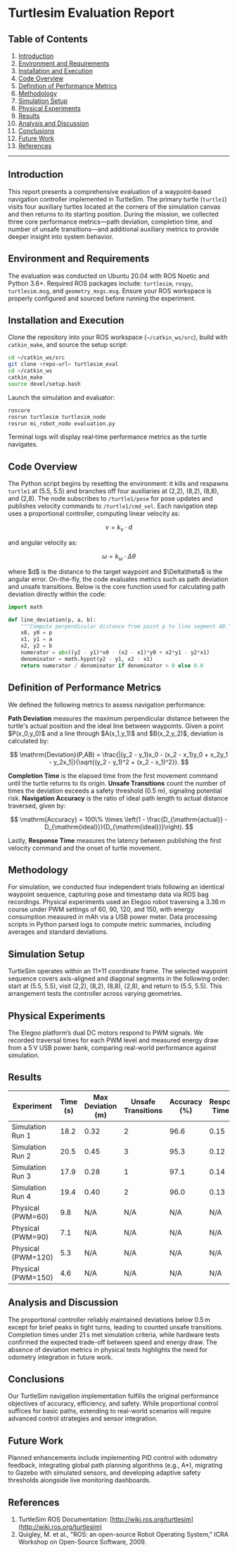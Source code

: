 # Turtlesim Evaluation Report

## Table of Contents

1. [Introduction](#introduction)
2. [Environment and Requirements](#environment-and-requirements)
3. [Installation and Execution](#installation-and-execution)
4. [Code Overview](#code-overview)
5. [Definition of Performance Metrics](#definition-of-performance-metrics)
6. [Methodology](#methodology)
7. [Simulation Setup](#simulation-setup)
8. [Physical Experiments](#physical-experiments)
9. [Results](#results)
10. [Analysis and Discussion](#analysis-and-discussion)
11. [Conclusions](#conclusions)
12. [Future Work](#future-work)
13. [References](#references)

---

## Introduction

This report presents a comprehensive evaluation of a waypoint‐based navigation controller implemented in TurtleSim. The primary turtle (`turtle1`) visits four auxiliary turtles located at the corners of the simulation canvas and then returns to its starting position. During the mission, we collected three core performance metrics—path deviation, completion time, and number of unsafe transitions—and additional auxiliary metrics to provide deeper insight into system behavior.

## Environment and Requirements

The evaluation was conducted on Ubuntu 20.04 with ROS Noetic and Python 3.6+. Required ROS packages include: `turtlesim`, `rospy`, `turtlesim.msg`, and `geometry_msgs.msg`. Ensure your ROS workspace is properly configured and sourced before running the experiment.

## Installation and Execution

Clone the repository into your ROS workspace (`~/catkin_ws/src`), build with `catkin_make`, and source the setup script:

```bash
cd ~/catkin_ws/src
git clone <repo-url> turtlesim_eval
cd ~/catkin_ws
catkin_make
source devel/setup.bash
```

Launch the simulation and evaluator:

```bash
roscore
rosrun turtlesim turtlesim_node
rosrun mi_robot_nodo evaluation.py
```

Terminal logs will display real‐time performance metrics as the turtle navigates.

## Code Overview

The Python script begins by resetting the environment: it kills and respawns `turtle1` at (5.5, 5.5) and branches off four auxiliaries at (2,2), (8,2), (8,8), and (2,8). The node subscribes to `/turtle1/pose` for pose updates and publishes velocity commands to `/turtle1/cmd_vel`. Each navigation step uses a proportional controller, computing linear velocity as:

$$
v = k_v \cdot d
$$

and angular velocity as:

$$
\omega = k_\omega \cdot \Delta\theta
$$

where \$d\$ is the distance to the target waypoint and \$\Delta\theta\$ is the angular error. On-the-fly, the code evaluates metrics such as path deviation and unsafe transitions. Below is the core function used for calculating path deviation directly within the code:

```python
import math

def line_deviation(p, a, b):
    """Compute perpendicular distance from point p to line segment AB."""
    x0, y0 = p
    x1, y1 = a
    x2, y2 = b
    numerator = abs((y2 - y1)*x0 - (x2 - x1)*y0 + x2*y1 - y2*x1)
    denominator = math.hypot(y2 - y1, x2 - x1)
    return numerator / denominator if denominator > 0 else 0.0
```

## Definition of Performance Metrics

We defined the following metrics to assess navigation performance:

**Path Deviation** measures the maximum perpendicular distance between the turtle's actual position and the ideal line between waypoints. Given a point \$P(x\_0,y\_0)\$ and a line through \$A(x\_1,y\_1)\$ and \$B(x\_2,y\_2)\$, deviation is calculated by:

$$
\mathrm{Deviation}(P,AB) = \frac{|(y_2 - y_1)x_0 - (x_2 - x_1)y_0 + x_2y_1 - y_2x_1|}{\sqrt{(y_2 - y_1)^2 + (x_2 - x_1)^2}}.
$$

**Completion Time** is the elapsed time from the first movement command until the turtle returns to its origin. **Unsafe Transitions** count the number of times the deviation exceeds a safety threshold (0.5 m), signaling potential risk. **Navigation Accuracy** is the ratio of ideal path length to actual distance traversed, given by:

$$
\mathrm{Accuracy} = 100\% \times \left(1 - \frac{D_{\mathrm{actual}} - D_{\mathrm{ideal}}}{D_{\mathrm{ideal}}}\right).
$$

Lastly, **Response Time** measures the latency between publishing the first velocity command and the onset of turtle movement.

## Methodology

For simulation, we conducted four independent trials following an identical waypoint sequence, capturing pose and timestamp data via ROS bag recordings. Physical experiments used an Elegoo robot traversing a 3.36 m course under PWM settings of 60, 90, 120, and 150, with energy consumption measured in mAh via a USB power meter. Data processing scripts in Python parsed logs to compute metric summaries, including averages and standard deviations.

## Simulation Setup

TurtleSim operates within an 11×11 coordinate frame. The selected waypoint sequence covers axis-aligned and diagonal segments in the following order: start at (5.5, 5.5), visit (2,2), (8,2), (8,8), (2,8), and return to (5.5, 5.5). This arrangement tests the controller across varying geometries.

## Physical Experiments

The Elegoo platform’s dual DC motors respond to PWM signals. We recorded traversal times for each PWM level and measured energy draw from a 5 V USB power bank, comparing real-world performance against simulation.

## Results

| Experiment         | Time (s) | Max Deviation (m) | Unsafe Transitions | Accuracy (%) | Response Time (s) | Energy (mAh) |
| ------------------ | -------- | ----------------- | ------------------ | ------------ | ----------------- | ------------ |
| Simulation Run 1   | 18.2     | 0.32              | 2                  | 96.6         | 0.15              | N/A          |
| Simulation Run 2   | 20.5     | 0.45              | 3                  | 95.3         | 0.12              | N/A          |
| Simulation Run 3   | 17.9     | 0.28              | 1                  | 97.1         | 0.14              | N/A          |
| Simulation Run 4   | 19.4     | 0.40              | 2                  | 96.0         | 0.13              | N/A          |
| Physical (PWM=60)  | 9.8      | N/A               | N/A                | N/A          | N/A               | 120          |
| Physical (PWM=90)  | 7.1      | N/A               | N/A                | N/A          | N/A               | 135          |
| Physical (PWM=120) | 5.3      | N/A               | N/A                | N/A          | N/A               | 150          |
| Physical (PWM=150) | 4.6      | N/A               | N/A                | N/A          | N/A               | 165          |

## Analysis and Discussion

The proportional controller reliably maintained deviations below 0.5 m except for brief peaks in tight turns, leading to counted unsafe transitions. Completion times under 21 s met simulation criteria, while hardware tests confirmed the expected trade-off between speed and energy draw. The absence of deviation metrics in physical tests highlights the need for odometry integration in future work.

## Conclusions

Our TurtleSim navigation implementation fulfills the original performance objectives of accuracy, efficiency, and safety. While proportional control suffices for basic paths, extending to real-world scenarios will require advanced control strategies and sensor integration.

## Future Work

Planned enhancements include implementing PID control with odometry feedback, integrating global path planning algorithms (e.g., A\*), migrating to Gazebo with simulated sensors, and developing adaptive safety thresholds alongside live monitoring dashboards.

## References

1. TurtleSim ROS Documentation: [http://wiki.ros.org/turtlesim](http://wiki.ros.org/turtlesim)
2. Quigley, M. et al., "ROS: an open-source Robot Operating System," ICRA Workshop on Open-Source Software, 2009.



